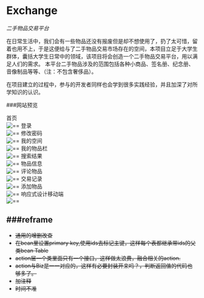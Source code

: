# Exchange
*二手物品交易平台*

在日常生活中，我们会有一些物品还没有报废但是却不想使用了，扔了太可惜，留着也用不上，于是这便给与了二手物品交易市场存在的空间，本项目立足于大学生群体，囊括大学生日常中的领域，该项目将会创造一个二手物品交易平台，用以满足人们的需求。
本平台二手物品涉及的范围包括各种小商品、签名册、纪念册、音像制品等等、（注：不包含奢侈品）。

在项目建立的过程中，参与的开发者同样也会学到很多实践经验，并且加深了对所学知识的认识。



###网站预览  

首页  
![==](preview/index.png)
登录  
![==](preview/Login.png)
修改密码  
![==](preview/ChangePassword.png)
我的空间  
![==](preview/MySpace.png)
我的物品栏  
![==](preview/MyItem.png)
搜索结果    
![==](preview/SearchResult.png)
物品信息  
![==](preview/ItemInfo.png)
评论物品  
![==](preview/Comment.png)
交易记录  
![==](preview/Deallist.png)
添加物品  
![==](preview/AddItem.png)
响应式设计移动端  
![==](preview/mobile.png)


###reframe
-----------------------
* <del>通用的增删改查</del>
* <del>在bean里设置primary key,使用ids去标记主键，这样每个表都继承带ids的父类bean Table</del>
* <del>action层一个类里面只有一个接口，这样做太浪费，融合相关的action.</del>
* <del>action与Biz是一一对应的，这样有必要封装开来吗？，判断返回值的代码也够多了。</del>
* <del>加注释</del>
* <del>时间不准</del>





